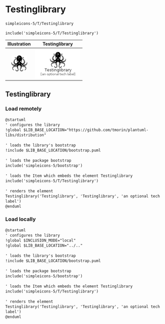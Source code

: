 # Testinglibrary


```text
simpleicons-5/T/Testinglibrary
```

```text
include('simpleicons-5/T/Testinglibrary')
```



| Illustration | Testinglibrary |
| :---: | :---: |
| ![illustration for Illustration](../../simpleicons-5/T/Testinglibrary.png) | ![illustration for Testinglibrary](../../simpleicons-5/T/Testinglibrary.Local.png) |




## Testinglibrary

### Load remotely
```plantuml
@startuml
' configures the library
!global $LIB_BASE_LOCATION="https://github.com/tmorin/plantuml-libs/distribution"

' loads the library's bootstrap
!include $LIB_BASE_LOCATION/bootstrap.puml

' loads the package bootstrap
include('simpleicons-5/bootstrap')

' loads the Item which embeds the element Testinglibrary
include('simpleicons-5/T/Testinglibrary')

' renders the element
Testinglibrary('Testinglibrary', 'Testinglibrary', 'an optional tech label')
@enduml
```

### Load locally
```plantuml
@startuml
' configures the library
!global $INCLUSION_MODE="local"
!global $LIB_BASE_LOCATION="../.."

' loads the library's bootstrap
!include $LIB_BASE_LOCATION/bootstrap.puml

' loads the package bootstrap
include('simpleicons-5/bootstrap')

' loads the Item which embeds the element Testinglibrary
include('simpleicons-5/T/Testinglibrary')

' renders the element
Testinglibrary('Testinglibrary', 'Testinglibrary', 'an optional tech label')
@enduml
```

